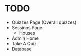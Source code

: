 TODO
=======
+ Quizzes Page (Overall quizzes)
+ Sessions Page
  + Houses
+ Admin Home
+ Take A Quiz
+ Database

